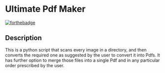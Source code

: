 # Ultimate Pdf Maker

[![forthebadge](https://forthebadge.com/images/badges/made-with-python.svg)](https://forthebadge.com)

## Description
This is a python script that scans every image in a directory, and then converts the required one as suggested by the user to convert it into Pdfs. It has further option to merge those files into a single Pdf and in any particular order prescribed by the user.
